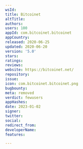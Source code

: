 ```yaml
---
wsId: 
title: Bitcoinet
altTitle: 
authors: 
users: 100
appId: com.bitcoinet.bitcoinet
appCountry: 
released: 2020-06-25
updated: 2020-06-20
version: '5.0'
stars: 
ratings: 
reviews: 
website: https://bitcoinet.net/
repository: 
issue: 
icon: com.bitcoinet.bitcoinet.png
bugbounty: 
meta: removed
verdict: fewusers
appHashes: 
date: 2023-01-02
signer: 
twitter: 
social: 
redirect_from: 
developerName: 
features: 

---
```


